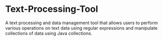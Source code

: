 # Text-Processing-Tool
A text processing and data management tool that allows users to perform various operations on text data using regular expressions and manipulate collections of data using Java collections.
